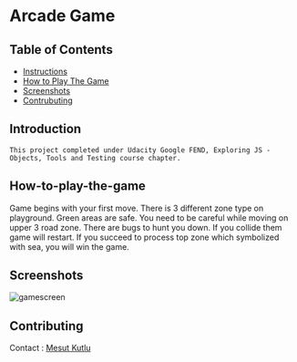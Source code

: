# Arcade Game

## Table of Contents

* [Instructions](#introduction)
* [How to Play The Game](#how-to-play-the-game)
* [Screenshots](#screenshots)
* [Contrubuting](#contributing)

## Introduction

	This project completed under Udacity Google FEND, Exploring JS - Objects, Tools and Testing course chapter.

## How-to-play-the-game

Game begins with your first move. There is 3 different zone type on playground. Green areas are safe. You need to be
careful while moving on upper 3 road zone. There are bugs to hunt you down. If you collide them game will restart.
If you succeed to process top zone which symbolized with sea, you will win the game.  

## Screenshots

![gamescreen](https://github.com/mkutlu/Google-Udacity-Nanodegree-Projects/blob/master/Arcade%20Game/images/gameplay.gif)

## Contributing

Contact : [Mesut Kutlu](https://github.com/mkutlu)